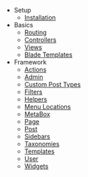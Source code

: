 - Setup
    - [Installation](/docs/{{version}}/installation "Installation")
- Basics
    - [Routing](http://laravel.com/docs/5.1/routing "Routing")
    - [Controllers](http://laravel.com/docs/5.1/controllers "Controller")
    - [Views](http://laravel.com/docs/5.1/views "Views")
    - [Blade Templates](http://laravel.com/docs/5.1/blade "Blade Templates")
- Framework
    - [Actions](/docs/{{version}}/actions "Actions")
    - [Admin](/docs/{{version}}/admin "Admin")
    - [Custom Post Types](/docs/{{version}}/custom-post-types "Custom Post Types")
    - [Filters](/docs/{{version}}/filters "Filters")
    - [Helpers](/docs/{{version}}/helpers "Helpers")
    - [Menu Locations](/docs/{{version}}/menu-locations "Menu Locations")
    - [MetaBox](/docs/{{version}}/metabox "MetaBox")
    - [Page](/docs/{{version}}/page "Page")
    - [Post](/docs/{{version}}/post "Post")
    - [Sidebars](/docs/{{version}}/sidebars "Sidebars")
    - [Taxonomies](/docs/{{version}}/taxonomies "Taxonomies")
    - [Templates](/docs/{{version}}/templates "Templates")
    - [User](/docs/{{version}}/user "User")
    - [Widgets](/docs/{{version}}/widgets "Widgets")